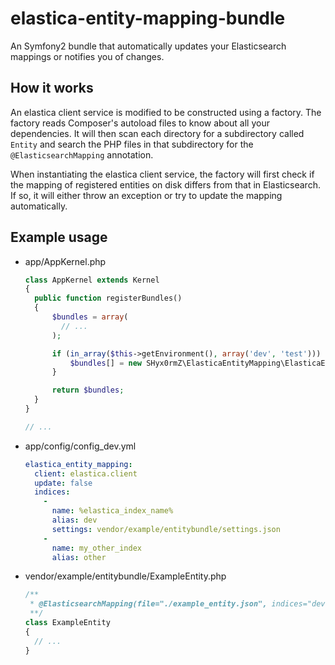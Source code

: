 elastica-entity-mapping-bundle
==============================

An Symfony2 bundle that automatically updates your Elasticsearch mappings or notifies you of changes.

## How it works
An elastica client service is modified to be constructed using a factory. The factory reads Composer's
autoload files to know about all your dependencies. It will then scan each directory for a subdirectory
called `Entity` and search the PHP files in that subdirectory for the `@ElasticsearchMapping` annotation.

When instantiating the elastica client service, the factory will first check if the mapping of registered
entities on disk differs from that in Elasticsearch. If so, it will either throw an exception or try to
update the mapping automatically.

## Example usage

- app/AppKernel.php

  ```php
  class AppKernel extends Kernel
  {
    public function registerBundles()
    {
        $bundles = array(
          // ...
        );

        if (in_array($this->getEnvironment(), array('dev', 'test'))) {
            $bundles[] = new SHyx0rmZ\ElasticaEntityMapping\ElasticaEntityMappingBundle();
        }

        return $bundles;
    }
  }
  
  // ...
  ```

- app/config/config_dev.yml

  ```yml
  elastica_entity_mapping:
    client: elastica.client
    update: false
    indices:
      -
        name: %elastica_index_name%
        alias: dev
        settings: vendor/example/entitybundle/settings.json
      -
        name: my_other_index
        alias: other
  ```

- vendor/example/entitybundle/ExampleEntity.php

  ```php
  /**
   * @ElasticsearchMapping(file="./example_entity.json", indices="dev,other")
   **/
  class ExampleEntity
  {
    // ...
  }
  ```
